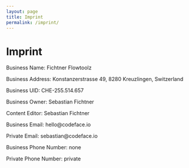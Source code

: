 ```yaml
---
layout: page
title: Imprint
permalink: /imprint/
---
```


<h1>Imprint</h1>

<p>
Business Name: Fichtner Flowtoolz
</p>

<p>
Business Address: Konstanzerstrasse 49, 8280 Kreuzlingen, Switzerland
</p>

<p>
Business UID: CHE-255.514.657
</p>

<p>
Business Owner: Sebastian Fichtner
</p>

<p>
Content Editor: Sebastian Fichtner
</p>

<p>
Business Email: hello@codeface.io
</p>

<p>
Private Email: sebastian@codeface.io
</p>

<p>
Business Phone Number: none
</p>

<p>
Private Phone Number: private
</p>
